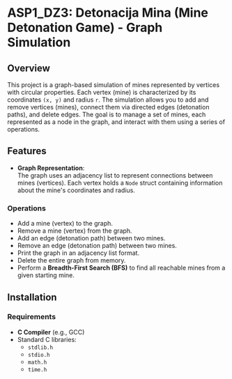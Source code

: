 # ASP1_DZ3: Detonacija Mina (Mine Detonation Game) - Graph Simulation

## Overview

This project is a graph-based simulation of mines represented by vertices with circular properties. Each vertex (mine) is characterized by its coordinates `(x, y)` and radius `r`. The simulation allows you to add and remove vertices (mines), connect them via directed edges (detonation paths), and delete edges. The goal is to manage a set of mines, each represented as a node in the graph, and interact with them using a series of operations.

## Features

- **Graph Representation**:  
  The graph uses an adjacency list to represent connections between mines (vertices). Each vertex holds a `Node` struct containing information about the mine's coordinates and radius.

### Operations

- Add a mine (vertex) to the graph.
- Remove a mine (vertex) from the graph.
- Add an edge (detonation path) between two mines.
- Remove an edge (detonation path) between two mines.
- Print the graph in an adjacency list format.
- Delete the entire graph from memory.
- Perform a **Breadth-First Search (BFS)** to find all reachable mines from a given starting mine.

## Installation

### Requirements

- **C Compiler** (e.g., GCC)
- Standard C libraries:  
  - `stdlib.h`  
  - `stdio.h`  
  - `math.h`  
  - `time.h`
